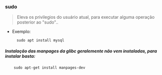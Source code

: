 ### sudo

>Eleva os privilegios do usuário atual, para executar alguma operação posterior ao "sudo".. 

- Exemplo:

		sudo apt install mysql

##### Instalação das manpages da glibc geralemente não vem instaladas, para instalar basta:

 		sudo apt-get install manpages-dev
